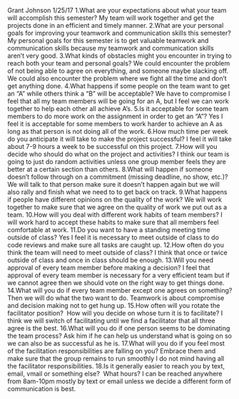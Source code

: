 Grant Johnson
1/25/17
1.What are your expectations about what your team will accomplish this semester?
	My team will work together and get the projects done in an efficient and timely manner. 
2.What are your personal goals for improving your teamwork and communication skills this semester?
My personal goals for this semester is to get valuable teamwork and communication skills because my teamwork and communication skills aren’t very good. 
3.What kinds of obstacles might you encounter in trying to reach both your team and personal goals?
We could encounter the problem of not being able to agree on everything, and someone maybe slacking off. We could also encounter the problem where we fight all the time and don’t get anything done.
4.What happens if some people on the team want to get an “A” while others think a “B” will be acceptable?
We have to compromise I feel that all my team members will be going for an A, but I feel we can work together to help each other all achieve A’s.
5.Is it acceptable for some team members to do more work on the assignment in order to get an “A”?
Yes I feel it is acceptable for some members to work harder to achieve an A as long as that person is not doing all of the work.
6.How much time per week do you anticipate it will take to make the project successful?
	I feel it will take about 7-9 hours a week to be successful on this project.
7.How will you decide who should do what on the project and activities?
I think our team is going to just do random activities unless one group member feels they are better at a certain section than others. 
8.What will happen if someone doesn’t follow through on a commitment (missing deadline, no show, etc.)?
We will talk to that person make sure it doesn’t happen again but we will also rally and finish what we need to to get back on track. 
9.What happens if people have different opinions on the quality of the work?
We will work together to make sure that we agree on the quality of work we put out as a team. 
10.How will you deal with different work habits of team members?
I will work hard to accept these habits to make sure that all members feel comfortable at work.
11.Do you want to have a standing meeting time outside of class?
Yes I feel it is necessary to meet outside of class to do code reviews and make sure all tasks are caught up.
12.How often do you think the team will need to meet outside of class?
	I think that once or twice outside of class and once in class should be enough.
13.Will you need approval of every team member before making a decision?
I feel that approval of every team member is necessary for a very efficient team but if we cannot agree then we should vote on the right way to get things done.
14.What will you do if every team member except one agrees on something?
Then we will do what the two want to do. Teamwork is about compromise and decision making not to get hung up.
15.How often will you rotate the facilitator position?  How will you decide on whose turn it is to facilitate?
	I think we will switch of facilitating until we find a facilitator that all three agree is the best.
16.What will you do if one person seems to be dominating the team process?
Ask him if he can help us understand what is going on so we can also be as successful as he is. 
17.What will you do if you feel most of the facilitation responsibilities are falling on you?
Embrace them and make sure that the group remains to run smoothly I do not mind having all the facilitator responsibilities. 
18.Is it generally easier to reach you by text, email, vmail or something else?  What hours?
I can be reached anywhere from 8am-10pm mostly by text or email unless we decide a different form of communication is best.
